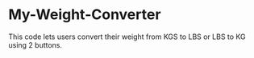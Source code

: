 # My-Weight-Converter
This code lets users convert their weight from KGS to LBS or LBS to KG using 2 buttons.
